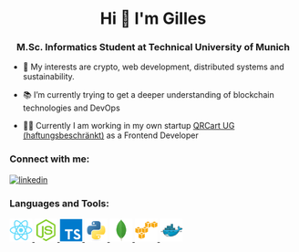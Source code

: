 <h1 align="center">Hi 👋 I'm Gilles</h1>
<h3 align="center">M.Sc. Informatics Student at Technical University of Munich</h3>

- 🔭 My interests are crypto, web development, distributed systems and sustainability.

- 📚 I’m currently trying to get a deeper understanding of blockchain technologies and DevOps

- 👨‍💻 Currently I am working in my own startup <a href="https://qrcart.de/" target="_blank">QRCart UG (haftungsbeschränkt)</a> as a Frontend Developer

<h3 align="left">Connect with me:</h3>
<p align="left">
<a href="https://www.linkedin.com/in/gilles-tanson/" target="blank"><img align="center" src="https://logospng.org/download/linkedin/logo-linkedin-icon-2048.png" alt="linkedin" height="40" width="40" /></a>
</p>

<h3 align="left">Languages and Tools:</h3>
<p align="left"> <a href="https://reactjs.org/" target="_blank"> <img src="https://raw.githubusercontent.com/devicons/devicon/master/icons/react/react-original.svg" alt="reactjs" width="40" height="40"/> </a> <a href="https://nodejs.dev/" target="_blank"> <img src="https://raw.githubusercontent.com/devicons/devicon/master/icons/nodejs/nodejs-original.svg" alt="nodejs" width="40" height="40"/> 
<a href="https://www.typescriptlang.org/" target="_blank"> <img src="https://raw.githubusercontent.com/devicons/devicon/master/icons/typescript/typescript-original.svg" alt="typescript" width="40" height="40"/> </a> <a href="https://www.python.org" target="_blank"> <img src="https://raw.githubusercontent.com/devicons/devicon/master/icons/python/python-original.svg" alt="python" width="40" height="40"/> </a> <a href="https://www.mongodb.com/" target="_blank"> <img src="https://raw.githubusercontent.com/devicons/devicon/master/icons/mongodb/mongodb-original.svg" alt="mongodb" width="40" height="40"/> </a> <a href="https://aws.amazon.com/" target="_blank"> <img src="https://raw.githubusercontent.com/devicons/devicon/master/icons/amazonwebservices/amazonwebservices-original.svg" alt="aws" width="40" height="40"/> </a> <a href="https://www.docker.com" target="_blank"> <img src="https://raw.githubusercontent.com/devicons/devicon/master/icons/docker/docker-original.svg" alt="docker" width="40" height="40"/> </a> </p>
  
